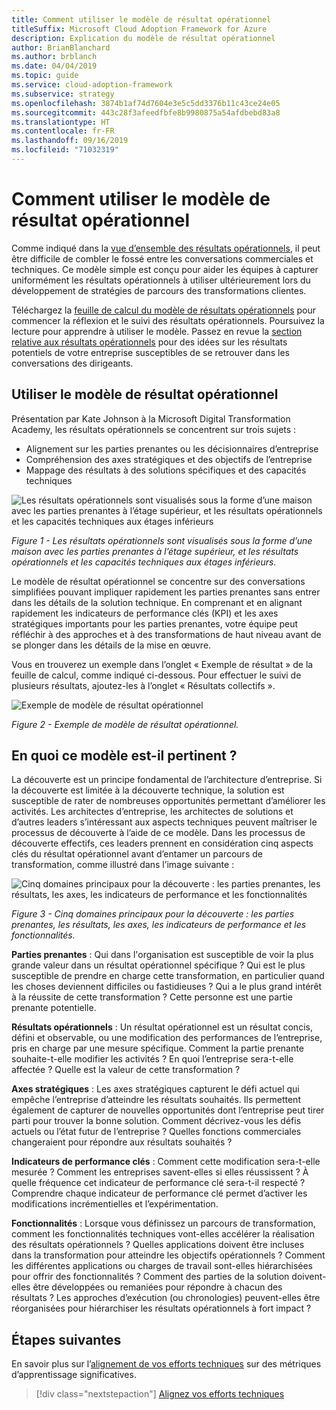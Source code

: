```yaml
---
title: Comment utiliser le modèle de résultat opérationnel
titleSuffix: Microsoft Cloud Adoption Framework for Azure
description: Explication du modèle de résultat opérationnel
author: BrianBlanchard
ms.author: brblanch
ms.date: 04/04/2019
ms.topic: guide
ms.service: cloud-adoption-framework
ms.subservice: strategy
ms.openlocfilehash: 3874b1af74d7604e3e5c5dd3376b11c43ce24e05
ms.sourcegitcommit: 443c28f3afeedfbfe8b9980875a54afdbebd83a8
ms.translationtype: HT
ms.contentlocale: fr-FR
ms.lasthandoff: 09/16/2019
ms.locfileid: "71032319"
---
```

# <a name="how-to-use-the-business-outcome-template"></a>Comment utiliser le modèle de résultat opérationnel

Comme indiqué dans la [vue d’ensemble des résultats opérationnels](./index.md), il peut être difficile de combler le fossé entre les conversations commerciales et techniques. Ce modèle simple est conçu pour aider les équipes à capturer uniformément les résultats opérationnels à utiliser ultérieurement lors du développement de stratégies de parcours des transformations clientes.

Téléchargez la [feuille de calcul du modèle de résultats opérationnels](https://archcenter.blob.core.windows.net/cdn/business-outcome-template.xlsx) pour commencer la réflexion et le suivi des résultats opérationnels. Poursuivez la lecture pour apprendre à utiliser le modèle. Passez en revue la [section relative aux résultats opérationnels](./index.md) pour des idées sur les résultats potentiels de votre entreprise susceptibles de se retrouver dans les conversations des dirigeants.

<!-- markdownlint-disable MD026 -->

## <a name="use-the-business-outcome-template"></a>Utiliser le modèle de résultat opérationnel

Présentation par Kate Johnson à la Microsoft Digital Transformation Academy, les résultats opérationnels se concentrent sur trois sujets :

- Alignement sur les parties prenantes ou les décisionnaires d’entreprise
- Compréhension des axes stratégiques et des objectifs de l’entreprise
- Mappage des résultats à des solutions spécifiques et des capacités techniques

![Les résultats opérationnels sont visualisés sous la forme d’une maison avec les parties prenantes à l’étage supérieur, et les résultats opérationnels et les capacités techniques aux étages inférieurs](../../_images/strategy/business-outcome-house.png)

*Figure 1 - Les résultats opérationnels sont visualisés sous la forme d’une maison avec les parties prenantes à l’étage supérieur, et les résultats opérationnels et les capacités techniques aux étages inférieurs.*

Le modèle de résultat opérationnel se concentre sur des conversations simplifiées pouvant impliquer rapidement les parties prenantes sans entrer dans les détails de la solution technique. En comprenant et en alignant rapidement les indicateurs de performance clés (KPI) et les axes stratégiques importants pour les parties prenantes, votre équipe peut réfléchir à des approches et à des transformations de haut niveau avant de se plonger dans les détails de la mise en œuvre.

Vous en trouverez un exemple dans l’onglet « Exemple de résultat » de la feuille de calcul, comme indiqué ci-dessous. Pour effectuer le suivi de plusieurs résultats, ajoutez-les à l’onglet « Résultats collectifs ».

![Exemple de modèle de résultat opérationnel](../../_images/strategy/business-outcome-template.png)

*Figure 2 - Exemple de modèle de résultat opérationnel.*

## <a name="why-is-this-template-relevant"></a>En quoi ce modèle est-il pertinent ?

La découverte est un principe fondamental de l’architecture d’entreprise. Si la découverte est limitée à la découverte technique, la solution est susceptible de rater de nombreuses opportunités permettant d’améliorer les activités. Les architectes d’entreprise, les architectes de solutions et d’autres leaders s’intéressant aux aspects techniques peuvent maîtriser le processus de découverte à l’aide de ce modèle. Dans les processus de découverte effectifs, ces leaders prennent en considération cinq aspects clés du résultat opérationnel avant d’entamer un parcours de transformation, comme illustré dans l’image suivante :

![Cinq domaines principaux pour la découverte : les parties prenantes, les résultats, les axes, les indicateurs de performance et les fonctionnalités](../../_images/strategy/business-outcome-focus-areas.png)

*Figure 3 - Cinq domaines principaux pour la découverte : les parties prenantes, les résultats, les axes, les indicateurs de performance et les fonctionnalités.*

**Parties prenantes** : Qui dans l'organisation est susceptible de voir la plus grande valeur dans un résultat opérationnel spécifique ? Qui est le plus susceptible de prendre en charge cette transformation, en particulier quand les choses deviennent difficiles ou fastidieuses ? Qui a le plus grand intérêt à la réussite de cette transformation ? Cette personne est une partie prenante potentielle.

**Résultats opérationnels** : Un résultat opérationnel est un résultat concis, défini et observable, ou une modification des performances de l’entreprise, pris en charge par une mesure spécifique. Comment la partie prenante souhaite-t-elle modifier les activités ? En quoi l’entreprise sera-t-elle affectée ? Quelle est la valeur de cette transformation ?

**Axes stratégiques** : Les axes stratégiques capturent le défi actuel qui empêche l’entreprise d’atteindre les résultats souhaités. Ils permettent également de capturer de nouvelles opportunités dont l’entreprise peut tirer parti pour trouver la bonne solution. Comment décrivez-vous les défis actuels ou l’état futur de l’entreprise ? Quelles fonctions commerciales changeraient pour répondre aux résultats souhaités ?

**Indicateurs de performance clés** : Comment cette modification sera-t-elle mesurée ? Comment les entreprises savent-elles si elles réussissent ? À quelle fréquence cet indicateur de performance clé sera-t-il respecté ? Comprendre chaque indicateur de performance clé permet d’activer les modifications incrémentielles et l’expérimentation.

**Fonctionnalités** : Lorsque vous définissez un parcours de transformation, comment les fonctionnalités techniques vont-elles accélérer la réalisation des résultats opérationnels ? Quelles applications doivent être incluses dans la transformation pour atteindre les objectifs opérationnels ? Comment les différentes applications ou charges de travail sont-elles hiérarchisées pour offrir des fonctionnalités ? Comment des parties de la solution doivent-elles être développées ou remaniées pour répondre à chacun des résultats ? Les approches d’exécution (ou chronologies) peuvent-elles être réorganisées pour hiérarchiser les résultats opérationnels à fort impact ?

## <a name="next-steps"></a>Étapes suivantes

En savoir plus sur l’[alignement de vos efforts techniques](../learning-metrics.md) sur des métriques d’apprentissage significatives.

> [!div class="nextstepaction"]
> [Alignez vos efforts techniques](../learning-metrics.md)
